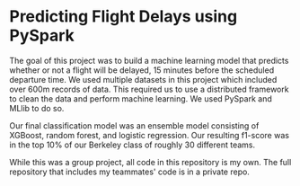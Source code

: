 # Predicting Flight Delays using PySpark

The goal of this project was to build a machine learning model that predicts whether or not a flight will be delayed, 15 minutes before the scheduled departure time. We used multiple datasets in this project which included over 600m records of data. This required us to use a distributed framework to clean the data and perform machine learning. We used PySpark and MLlib to do so. 

Our final classification model was an ensemble model consisting of XGBoost, random forest, and logistic regression. Our resulting f1-score was in the top 10% of our Berkeley class of roughly 30 different teams. 

While this was a group project, all code in this repository is my own. The full repository that includes my teammates' code is in a private repo. 